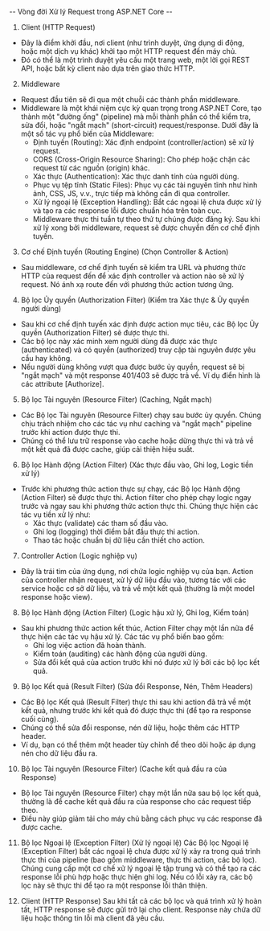 -- Vòng đời Xử lý Request trong ASP.NET Core --
1. Client (HTTP Request)
- Đây là điểm khởi đầu, nơi client (như trình duyệt, ứng dụng di động, hoặc một dịch vụ khác) khởi tạo một HTTP request đến máy chủ. 
- Đó có thể là một trình duyệt yêu cầu một trang web, một lời gọi REST API, hoặc bất kỳ client nào dựa trên giao thức HTTP.

2. Middleware
- Request đầu tiên sẽ đi qua một chuỗi các thành phần middleware. 
- Middleware là một khái niệm cực kỳ quan trọng trong ASP.NET Core, tạo thành một "đường ống" (pipeline) mà mỗi thành phần có thể kiểm tra, sửa đổi, hoặc "ngắt mạch" (short-circuit) request/response. Dưới đây là một số tác vụ phổ biến của Middleware:
  - Định tuyến (Routing): Xác định endpoint (controller/action) sẽ xử lý request.
  - CORS (Cross-Origin Resource Sharing): Cho phép hoặc chặn các request từ các nguồn (origin) khác.
  - Xác thực (Authentication): Xác thực danh tính của người dùng.
  - Phục vụ tệp tĩnh (Static Files): Phục vụ các tài nguyên tĩnh như hình ảnh, CSS, JS, v.v., trực tiếp mà không cần đi qua controller.
  - Xử lý ngoại lệ (Exception Handling): Bắt các ngoại lệ chưa được xử lý và tạo ra các response lỗi được chuẩn hóa trên toàn cục.
  - Middleware thực thi tuần tự theo thứ tự chúng được đăng ký. Sau khi xử lý xong bởi middleware, request sẽ được chuyển đến cơ chế định tuyến.

3. Cơ chế Định tuyến (Routing Engine) (Chọn Controller & Action)
- Sau middleware, cơ chế định tuyến sẽ kiểm tra URL và phương thức HTTP của request đến để xác định controller và action nào sẽ xử lý request. Nó ánh xạ route đến với phương thức action tương ứng.

4. Bộ lọc Ủy quyền (Authorization Filter) (Kiểm tra Xác thực & Ủy quyền người dùng)
- Sau khi cơ chế định tuyến xác định được action mục tiêu, các Bộ lọc Ủy quyền (Authorization Filter) sẽ được thực thi. 
- Các bộ lọc này xác minh xem người dùng đã được xác thực (authenticated) và có quyền (authorized) truy cập tài nguyên được yêu cầu hay không. 
- Nếu người dùng không vượt qua được bước ủy quyền, request sẽ bị "ngắt mạch" và một response 401/403 sẽ được trả về. Ví dụ điển hình là các attribute [Authorize].

5. Bộ lọc Tài nguyên (Resource Filter) (Caching, Ngắt mạch)
- Các Bộ lọc Tài nguyên (Resource Filter) chạy sau bước ủy quyền. Chúng chịu trách nhiệm cho các tác vụ như caching và "ngắt mạch" pipeline trước khi action được thực thi. 
- Chúng có thể lưu trữ response vào cache hoặc dừng thực thi và trả về một kết quả đã được cache, giúp cải thiện hiệu suất.

6. Bộ lọc Hành động (Action Filter) (Xác thực đầu vào, Ghi log, Logic tiền xử lý)
- Trước khi phương thức action thực sự chạy, các Bộ lọc Hành động (Action Filter) sẽ được thực thi. Action filter cho phép chạy logic ngay trước và ngay sau khi phương thức action thực thi. Chúng thực hiện các tác vụ tiền xử lý như:
  - Xác thực (validate) các tham số đầu vào.
  - Ghi log (logging) thời điểm bắt đầu thực thi action.
  - Thao tác hoặc chuẩn bị dữ liệu cần thiết cho action.

7. Controller Action (Logic nghiệp vụ)
- Đây là trái tim của ứng dụng, nơi chứa logic nghiệp vụ của bạn. Action của controller nhận request, xử lý dữ liệu đầu vào, tương tác với các service hoặc cơ sở dữ liệu, và trả về một kết quả (thường là một model response hoặc view).

8. Bộ lọc Hành động (Action Filter) (Logic hậu xử lý, Ghi log, Kiểm toán)
- Sau khi phương thức action kết thúc, Action Filter chạy một lần nữa để thực hiện các tác vụ hậu xử lý. Các tác vụ phổ biến bao gồm:
  - Ghi log việc action đã hoàn thành.
  - Kiểm toán (auditing) các hành động của người dùng.
  - Sửa đổi kết quả của action trước khi nó được xử lý bởi các bộ lọc kết quả.

9. Bộ lọc Kết quả (Result Filter) (Sửa đổi Response, Nén, Thêm Headers)
- Các Bộ lọc Kết quả (Result Filter) thực thi sau khi action đã trả về một kết quả, nhưng trước khi kết quả đó được thực thi (để tạo ra response cuối cùng). 
- Chúng có thể sửa đổi response, nén dữ liệu, hoặc thêm các HTTP header. 
- Ví dụ, bạn có thể thêm một header tùy chỉnh để theo dõi hoặc áp dụng nén cho dữ liệu đầu ra.

10. Bộ lọc Tài nguyên (Resource Filter) (Cache kết quả đầu ra của Response)
- Bộ lọc Tài nguyên (Resource Filter) chạy một lần nữa sau bộ lọc kết quả, thường là để cache kết quả đầu ra của response cho các request tiếp theo. 
- Điều này giúp giảm tải cho máy chủ bằng cách phục vụ các response đã được cache.

11. Bộ lọc Ngoại lệ (Exception Filter) (Xử lý ngoại lệ)
Các Bộ lọc Ngoại lệ (Exception Filter) bắt các ngoại lệ chưa được xử lý xảy ra trong quá trình thực thi của pipeline (bao gồm middleware, thực thi action, các bộ lọc). Chúng cung cấp một cơ chế xử lý ngoại lệ tập trung và có thể tạo ra các response lỗi phù hợp hoặc thực hiện ghi log. Nếu có lỗi xảy ra, các bộ lọc này sẽ thực thi để tạo ra một response lỗi thân thiện.

12. Client (HTTP Response)
Sau khi tất cả các bộ lọc và quá trình xử lý hoàn tất, HTTP response sẽ được gửi trở lại cho client. Response này chứa dữ liệu hoặc thông tin lỗi mà client đã yêu cầu.